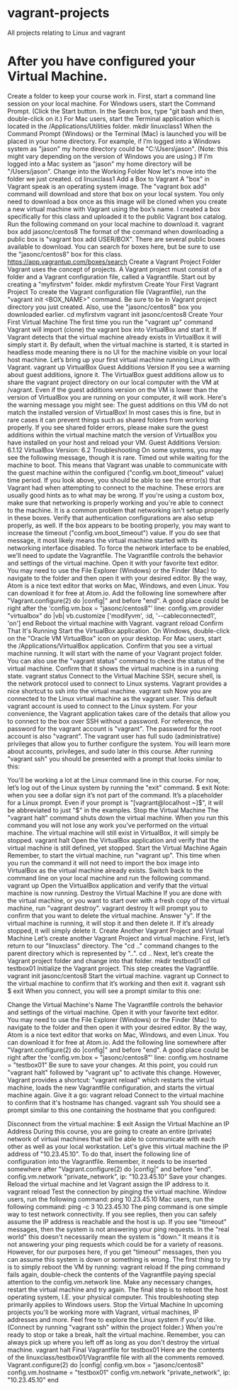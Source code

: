 # vagrant-projects
All projects relating to Linux and vagrant

# After you have configured your Virtual Machine.

Create a folder to keep your course work in.  First, start a command line session on your local machine. 
For Windows users, start the Command Prompt.  (Click the Start button. In the Search box, type "git bash and then, double-click on it.) 
For Mac users, start the Terminal application which is located in the /Applications/Utilities 
folder. 
mkdir linuxclass1 
When the Command Prompt (Windows) or the Terminal (Mac) is launched you will be placed in your home directory.  For example, if I’m logged into a Windows system as "jason" my home directory could be "C:\Users\jason".  (Note: this might vary depending on the version of Windows you are using.)  If I’m logged into a Mac system as "jason" my home directory will be "/Users/jason". 
Change into the Working Folder 
Now let's move into the folder we just created. 
cd linuxclass1 
Add a Box to Vagrant 
A "box" in Vagrant speak is an operating system image.  The "vagrant box add" command will download and store that box on your local system.  You only need to download a box once as this image will be cloned when you create a new virtual machine with Vagrant using the box’s name. 
I created a box specifically for this class and uploaded it to the public Vagrant box catalog.  Run the following command on your local machine to download it. 
vagrant box add jasonc/centos8 
The format of the command when downloading a public box is "vagrant box add USER/BOX". There are several public boxes available to download.  You can search for boxes here, but be sure to use the "jasonc/centos8" box for this class. https://app.vagrantup.com/boxes/search 
Create a Vagrant Project Folder 
Vagrant uses the concept of projects.  A Vagrant project must consist of a folder and a Vagrant configuration file, called a Vagrantfile.  Start out by creating a "myfirstvm" folder. 
mkdir myfirstvm 
Create Your First Vagrant Project 
To create the Vagrant configuration file (Vagrantfile), run the "vagrant init <BOX_NAME>" command.  Be sure to be in Vagrant project directory you just created.  Also, use the "jasonc/centos8" box you downloaded earlier. 
cd myfirstvm vagrant init jasonc/centos8 
Create Your First Virtual Machine 
The first time you run the "vagrant up" command Vagrant will import (clone) the vagrant box into VirtualBox and start it.  If Vagrant detects that the virtual machine already exists in VirtualBox it will simply start it.  By default, when the virtual machine is started, it is started in headless mode meaning there is no UI for the machine visible on your local host machine. 
Let’s bring up your first virtual machine running Linux with Vagrant. 
vagrant up 
VirtualBox Guest Additions Version 
If you see a warning about guest additions, ignore it. The VirtualBox guest additions allow us to share the vagrant project directory on our local computer with the VM at /vagrant. Even if the guest additions version on the VM is lower than the version of VirtualBox you are running on your computer, it will work. 
Here's the warning message you might see: 
The guest additions on this VM do not match the installed version of VirtualBox! In most cases this is fine, but in rare cases it can prevent things such as shared folders from working properly. If you see shared folder errors, please make sure the guest additions within the virtual machine match the version of VirtualBox you have installed on your host and reload your VM. 
Guest Additions Version: 6.1.12 
VirtualBox Version: 6.2 
Troubleshooting 
On some systems, you may see the following message, though it is rare. 
Timed out while waiting for the machine to boot. This means that Vagrant was unable to communicate with the guest machine within the configured ("config.vm.boot_timeout" value) time period. If you look above, you should be able to see the error(s) that Vagrant had when attempting to connect to the machine. These errors are usually good hints as to what may be wrong. 
If you're using a custom box, make sure that networking is properly working and you're able to connect to the machine. It is a common problem that networking isn't setup properly in these boxes. Verify that authentication configurations are also setup properly, as well. 
If the box appears to be booting properly, you may want to increase the timeout ("config.vm.boot_timeout") value. 
If you do see that message, it most likely means the virtual machine started with its networking interface disabled.  To force the network interface to be enabled, we'll need to update the Vagrantfile. The Vagrantfile controls the behavior and settings of the virtual machine.  Open it with your favorite text editor.  You may need to use the File Explorer (Windows) or the Finder (Mac) to navigate to the folder and then open it with your desired editor. 
By the way, Atom is a nice text editor that works on Mac, Windows, and even Linux.  You can download it for free at Atom.io. 
Add the following line somewhere after "Vagrant.configure(2) do |config|" and before "end".  A good place could be right after the 'config.vm.box = "jasonc/centos8"' line: 
config.vm.provider "virtualbox" do |vb| vb.customize 
['modifyvm', :id, '--cableconnected1', 'on'] end 
Reboot the virtual machine with Vagrant. 
vagrant reload 
Confirm That It's Running 
Start the VirtualBox application.  On Windows, double-click on the "Oracle VM VirtualBox" icon on your desktop.  For Mac users, start the /Applications/VirtualBox application. 
Confirm that you see a virtual machine running.  It will start with the name of your Vagrant project folder. 
You can also use the "vagrant status" command to check the status of the virtual machine.  Confirm that it shows the virtual machine is in a running state. 
vagrant status 
Connect to the Virtual Machine 
SSH, secure shell, is the network protocol used to connect to Linux systems.  Vagrant provides a nice shortcut to ssh into the virtual machine. 
vagrant ssh 
Now you are connected to the Linux virtual machine as the vagrant user.  This default vagrant account is used to connect to the Linux system.  For your convenience, the Vagrant application takes care of the details that allow you to connect to the box over SSH without a password.  For reference, the password for the vagrant account is "vagrant".  The password for the root account is also "vagrant".  The vagrant user has full sudo (administrative) privileges that allow you to further configure the system.  You will learn more about accounts, privileges, and sudo later in this course. 
After running "vagrant ssh" you should be presented with a prompt that looks similar to this: 
  
You'll be working a lot at the Linux command line in this course.  For now, let’s log out of the Linux system by running the "exit" command. 
$ exit 
Note: when you see a dollar sign it’s not part of the command.  It’s a placeholder for a Linux prompt. Even if your prompt is "[vagrant@localhost ~]$", it will be abbreviated to just "$" in the examples. 
Stop the Virtual Machine 
The "vagrant halt" command shuts down the virtual machine.  When you run this command you will not lose any work you’ve performed on the virtual machine.  The virtual machine will still exist in VirtualBox, it will simply be stopped. 
vagrant halt 
Open the VirtualBox application and verify that the virtual machine is still defined, yet stopped. 
Start the Virtual Machine Again 
Remember, to start the virtual machine, run "vagrant up".  This time when you run the command it will not need to import the box image into VirtualBox as the virtual machine already exists. 
Switch back to the command line on your local machine and run the following command. 
vagrant up 
Open the VirtualBox application and verify that the virtual machine is now running. 
Destroy the Virtual Machine 
If you are done with the virtual machine, or you want to start over with a fresh copy of the virtual machine, run "vagrant destroy". 
vagrant destroy 
It will prompt you to confirm that you want to delete the virtual machine.  Answer "y".  If the virtual machine is running, it will stop it and then delete it.  If it’s already stopped, it will simply delete it. 
Create Another Vagrant Project and Virtual Machine 
Let’s create another Vagrant Project and virtual machine.  First, let’s return to our "linuxclass" directory.  The "cd .." command changes to the parent directory which is represented by "..". 
cd .. 
Next, let’s create the Vagrant project folder and change into that folder. 
mkdir testbox01 cd testbox01 
Initialize the Vagrant project.  This step creates the Vagrantfile. 
vagrant init jasonc/centos8 
Start the virtual machine. 
vagrant up 
Connect to the virtual machine to confirm that it’s working and then exit it. 
vagrant ssh 
$ exit 
When you connect, you will see a prompt similar to this one: 
  
Change the Virtual Machine's Name 
The Vagrantfile controls the behavior and settings of the virtual machine.  Open it with your favorite text editor.  You may need to use the File Explorer (Windows) or the Finder (Mac) to navigate to the folder and then open it with your desired editor. 
By the way, Atom is a nice text editor that works on Mac, Windows, and even Linux.  You can download it for free at Atom.io. 
Add the following line somewhere after "Vagrant.configure(2) do |config|" and before "end".  A good place could be right after the 'config.vm.box = "jasonc/centos8"' line: 
config.vm.hostname = "testbox01" 
Be sure to save your changes. 
At this point, you could run "vagrant halt" followed by "vagrant up" to activate this change. 
However, Vagrant provides a shortcut: "vagrant reload" which restarts the virtual machine, loads the new Vagrantfile configuration, and starts the virtual machine again.  Give it a go: 
vagrant reload 
Connect to the virtual machine to confirm that it's hostname has changed. 
vagrant ssh 
You should see a prompt similar to this one containing the hostname that you configured: 
  
Disconnect from the virtual machine: 
$ exit 
Assign the Virtual Machine an IP Address 
During this course, you are going to create an entire (private) network of virtual machines that will be able to communicate with each other as well as your local workstation.  Let's give this virtual machine the IP address of "10.23.45.10".  To do that, insert the following line of configuration into the Vagrantfile.  Remember, it needs to be inserted somewhere after "Vagrant.configure(2) do |config|" and before "end". 
config.vm.network "private_network", ip: "10.23.45.10" 
Save your changes. 
Reload the virtual machine and let Vagrant assign the IP address to it. 
vagrant reload 
Test the connection by pinging the virtual machine. 
Window users, run the following command: 
ping 10.23.45.10 
Mac users, run the following command: 
ping -c 3 10.23.45.10 
The ping command is one simple way to test network connectivity.  If you see replies, then you can safely assume the IP address is reachable and the host is up.  If you see "timeout" messages, then the system is not answering your ping requests.  In the "real world" this doesn't necessarily mean the system is "down."  It means it is not answering your ping requests which could be for a variety of reasons.  However, for our purposes here, if you get "timeout" messages, then you can assume this system is down or something is wrong.  The first thing to try is to simply reboot the VM by running: 
vagrant reload 
If the ping command fails again, double-check the contents of the Vagrantfile paying special attention to the config.vm.network line. Make any necessary changes, restart the virtual machine and try again. 
The final step is to reboot the host operating system, I.E. your physical computer.  This troubleshooting step primarily applies to Windows users. 
Stop the Virtual Machine 
In upcoming projects you'll be working more with Vagrant, virtual machines, IP addresses and more. Feel free to explore the Linux system if you'd like.  (Connect by running "vagrant ssh" within the project folder.)  When you're ready to stop or take a break, halt the virtual machine.  Remember, you can always pick up where you left off as long as you don't destroy the virtual machine. 
vagrant halt 
Final Vagrantfile for testbox01 
Here are the contents of the linuxclass/testbox01/Vagrantfile file with all the comments removed. 
Vagrant.configure(2) do |config| config.vm.box = "jasonc/centos8" config.vm.hostname = "testbox01" 
config.vm.network "private_network", ip: "10.23.45.10" end 
 

